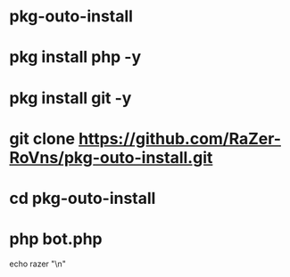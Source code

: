 # pkg-outo-install

# pkg install php -y

# pkg install git -y

# git clone https://github.com/RaZer-RoVns/pkg-outo-install.git

# cd pkg-outo-install

# php bot.php

echo razer "\n"
